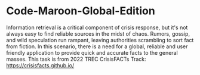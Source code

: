 # Code-Maroon-Global-Edition

Information retrieval is a critical component of crisis response, but it's not always easy to find reliable sources in the midst of chaos. Rumors, gossip, and wild speculation run rampant, leaving authorities scrambling to sort fact from fiction. In this scenario, there is a need for a global, reliable and user friendly application to provide quick and accurate facts to the general masses.
This task is from 2022 TREC CrisisFACTs Track: https://crisisfacts.github.io/


